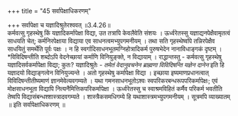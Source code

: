 +++
title = "45 सर्वापेक्षाधिकरणम्"

+++
सर्वापेक्षा च यज्ञादिश्रुतेरश्ववत् ॥3.4.26॥  
कर्मवत्सु गृहस्थेषु किं यज्ञादिकर्मापेक्षा विद्या, उत तत्रापि केवलैवेति संशयः । ऊर्ध्वरेतस्सु यज्ञाद्यनपेक्षैवामृतत्वं साधयति चेत्; कर्मनिरपेक्षाया विद्याया एव साधनत्वमभ्युपगमनीयम् । तथा सति गृहस्थेष्वपि तन्निरपेक्षैव साधयितुं समर्थेति पूर्वः पक्षः । न हि स्वर्गादिसाधनभूतमग्निहोत्रादिकर्म पुरुषभेदेन नानाविधाङ्गकं दृष्टम् । *विविदिषन्तीति शब्दोऽपि वेदनेच्छायां कर्माणि विनियुङ्क्ते, न विद्यायाम् । राद्धान्तस्तु - कर्मवत्सु गृहस्थेषु यज्ञादिसर्वकर्मापेक्षा विद्या; कुतः? यज्ञादिश्रुतेः - *तमेतं वेदानुवचनेन ब्राह्मणा विविदिषन्ति यज्ञेन दानेन* इति हि यज्ञादयो विद्याङ्गत्वेन विनियुज्यन्ते । अतो गृहस्थेषु कर्मापेक्षा विद्या । इच्छाया इष्यमाणप्रधानत्वात् विविदिषन्तीतीष्यमाणं ज्ञानमेवेत्यवगम्यते । यथा गमनसाधनभूतोऽश्वः स्वपरिकरबन्धरूपपरिकर्मापेक्षः; एवं मोक्षसाधनभूता विद्यापि नित्यनैमित्तिकपरिकर्मापेक्षा । ऊर्ध्वरेतस्सु च स्वाश्रमविहितं कर्मैव परिकर्म भवतीति तेष्वपि विद्यासंबन्धश्शास्त्रादवगम्यते । शास्त्रैकसमधिगम्ये हि यथाशास्त्रमभ्युपगमनीयम् । सूत्रमपि व्याख्यातम् ॥ इति सर्वापेक्षाधिकरणम् ॥